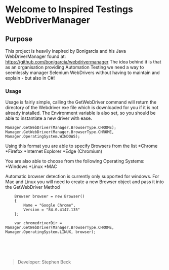 # Welcome to Inspired Testings WebDriverManager

## Purpose
This project is heavily inspired by Bonigarcia and his Java WebDriverManager found at: https://github.com/bonigarcia/webdrivermanager
The idea behind it is that as an organisation providing Automation Testing we need a way to seemlessly manager Selenium WebDrivers without having to maintain and explain - but also in C#!

### Usage

Usage is fairly simple, calling the GetWebDriver command will return the directory of the Webdriver exe file which is downloaded for you if it is not already installed.
The Environment variable is also set, so you should be able to instantiate a new driver with ease.

```
Manager.GetWebDriver(Manager.BrowserType.CHROME);
Manager.GetWebDriver(Manager.BrowserType.CHROME, Manager.OperatingSystem.WINDOWS);
````

Using this format you are able to specify Browsers from the list
*Chrome
*Firefox
*Internet Explorer
*Edge (Chromium)

You are also able to choose from the following Operating Systems:
*Windows
*Linux
*MAC

Automatic browser detection is currently only supported for windows.
For Mac and Linux you will need to create a new Browser object and pass it into the GetWebDriver Method

``` 
    Browser browser = new Browser() 
    {
        Name = "Google Chrome",
        Version = "84.0.4147.135"
    };

    var chromedriverDir = Manager.GetWebDriver(Manager.BrowserType.CHROME, Manager.OperatingSystem.LINUX, browser);
```


<br/><br/><br/>
> Developer: Stephen Beck

